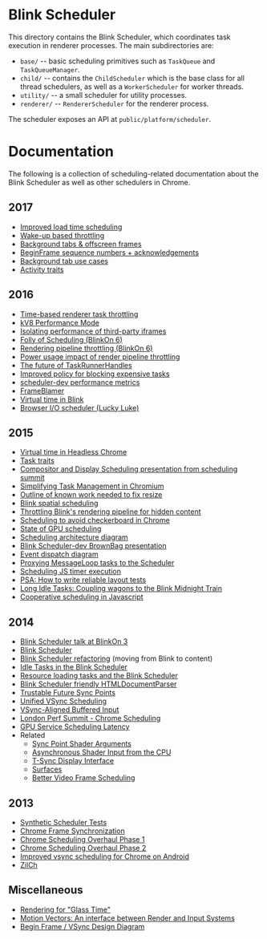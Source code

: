 # Blink Scheduler

This directory contains the Blink Scheduler, which coordinates task execution
in renderer processes. The main subdirectories are:

- `base/` -- basic scheduling primitives such as `TaskQueue` and
   `TaskQueueManager`.
- `child/` -- contains the `ChildScheduler` which is the base class for all
   thread schedulers, as well as a `WorkerScheduler` for worker threads.
- `utility/` -- a small scheduler for utility processes.
- `renderer/` -- `RendererScheduler` for the renderer process.

The scheduler exposes an API at `public/platform/scheduler`.

# Documentation

The following is a collection of scheduling-related documentation about the
Blink Scheduler as well as other schedulers in Chrome.


## 2017
* [Improved load time scheduling](https://docs.google.com/document/d/1q5uPIKyUP0X7KaQRyxWXmIzMvKF3fx1j6QPCWhjI82o/edit)
* [Wake-up based throttling](https://docs.google.com/document/d/1A87Ci3_USDyQEdlmXTO1spQxUcR_ML5zqiCsaow4NGM/edit)
* [Background tabs & offscreen frames](https://docs.google.com/document/d/18_sX-KGRaHcV3xe5Xk_l6NNwXoxm-23IOepgMx4OlE4/edit)
* [BeginFrame sequence numbers + acknowledgements](https://docs.google.com/document/d/1nxaunQ0cYWxhtS6Zzfwa99nae74F7gxanbuT5JRpI6Y/edit)
* [Background tab use cases](https://docs.google.com/document/d/16-QGneIkYNbNleoXbdD-mRMYdZAG2JIjMcTVxSC3ZWc/edit)
* [Activity traits](https://docs.google.com/document/d/1BaJpx08vbPz_1LCj9tehnatZNqh1eLPeE9xoUnWdlW4/edit#heading=h.nwhgpfhlxswr)

## 2016

* [Time-based renderer task throttling](https://drive.google.com/open?id=1vCUeGfr2xzZ67SFt2yZjNeaIcXGp2Td6KHN7bI02ySo)
* [kV8 Performance Mode](https://drive.google.com/open?id=1bRVAP08qNBvnEm_vO4hW1-NqQC9-lQZjUH29_vwfYRY)
* [Isolating performance of third-party iframes](https://docs.google.com/document/d/1CEggurHQGXenhu_GQT7KnRvtSuowuenXpxVzYSeRxSY/edit)
* [Folly of Scheduling (BlinkOn 6)](https://drive.google.com/open?id=1ZMxbnSn1R1o2-NGztP0mVyOOoQg24bLSqWE1SWXnQ_E)
* [Rendering pipeline throttling (BlinkOn 6)](https://docs.google.com/presentation/d/1aPZzH7J0O29sqA_FzsuWQNDwK6CoNcAcpMvJexsO6Vg/edit)
* [Power usage impact of render pipeline throttling](https://docs.google.com/document/d/1jMuvRYWptZfP5zpvWmPJPRL-iowtgBVX45rSvew0VH4)
* [The future of TaskRunnerHandles](https://docs.google.com/document/d/1A_LRKyTOCzhRPOY4Q3RsePuw4UCsvxuFYx6D18BaYk0/edit#heading=h.xgjl2srtytjt)
* [Improved policy for blocking expensive tasks](https://docs.google.com/document/d/14VdbqN-ehgpNC4KYVpPQFiQpfxOQiVtJgYjXUJGI4f0/edit#)
* [scheduler-dev performance metrics](https://docs.google.com/document/d/15CIJ4eMnwOneshhjFxVjz3FCV7ja9lrlQOEZGWLZdgA/edit)
* [FrameBlamer](https://docs.google.com/document/d/15BB-suCb9j-nFt55yCFJBJCGzLg2qUm3WaSOPb8APtI/edit)
* [Virtual time in Blink](https://drive.google.com/open?id=1y9KDT_ZEzT7pBeY6uzVt1dgKlwc1OB_vY4NZO1zBQmo)
* [Browser I/O scheduler (Lucky Luke)](https://docs.google.com/document/d/1S2AAeoo1xa_vsLbDYBsDHCqhrkfiMgoIPlyRi6kxa5k/edit)

## 2015

* [Virtual time in Headless Chrome](https://docs.google.com/document/d/1dIMHIl1xutUXqXWRXqXrDd3bo9hachIt_ZkPK_BshUs/edit)
* [Task traits](https://docs.google.com/document/d/1d6t7CTobtXLj1gXiBE8SVl_fxJjEazATxYHYGp5ppvE)
* [Compositor and Display Scheduling presentation from scheduling summit](https://docs.google.com/presentation/d/1FpTy5DpIGKt8r2t785y6yrHETkg8v7JfJ26zUxaNDUg/edit?usp=sharing)
* [Simplifying Task Management in Chromium](https://docs.google.com/document/d/1fn0AmFsY7gWvStShOh7dUxOfHXjKgcfsr9I1ETbNe2I/edit)
* [Outline of known work needed to fix resize](https://docs.google.com/a/chromium.org/document/d/1POLDq-L_T9iZ_Ul39sjOMiOO-yvLnmb1WFsH4JfIyVU/edit?usp=sharing_eid)
* [Blink spatial scheduling](https://docs.google.com/document/d/1k9fL01wwRliVzZW_ibPT8-B9BADz7I87hpFoXFG37aI/edit?pli=1#)
* [Throttling Blink's rendering pipeline for hidden content](https://docs.google.com/document/d/1Dd4qi1b_iX-OCZpelvXxizjq6dDJ76XNtk37SZEoTYQ/edit)
* [Scheduling to avoid checkerboard in Chrome](https://docs.google.com/document/d/1OLp7x06CjBY-0J3TBQzXw8sALHznIx4rYixvnBTbUUA/edit#heading=h.9i2v5u7um22b)
* [State of GPU scheduling](https://docs.google.com/document/d/15gbHgXPyhSlNu1Ku9HF-of8BNOpvsziV1F8IE-kRax4/edit#heading=h.jermw4ib9rwc)
* [Scheduling architecture diagram](https://docs.google.com/drawings/d/1xcHpqhdcIsX0b_sGPuU1SZCsY87UTqJ67qvvbF29oLM/edit)
* [Blink Scheduler-dev BrownBag presentation](https://docs.google.com/presentation/d/1uda_oY0XGMsTsDt9xuWv_eWHWpt_F9VRuL6-5XqBUVY/edit#slide=id.g5e1a23a4d_2274)
* [Event dispatch diagram](https://docs.google.com/drawings/d/1bUukRm-DV34sM7rL2_bSdxaQkZVMQ_5vOa7nzDnmnx8/edit)
* [Proxying MessageLoop tasks to the Scheduler](https://docs.google.com/a/chromium.org/document/d/1qxdh2I61_aB_Uzh1QgNqvdWFBCL_E65G2smoSySw7KU/edit#heading=h.vit0krths7ns)
* [Scheduling JS timer execution](https://docs.google.com/a/chromium.org/document/d/163ow-1wjd6L0rAN3V_U6t12eqVkq4mXDDjVaA4OuvCA/edit?usp=sharing_eid)
* [PSA: How to write reliable layout tests](https://docs.google.com/a/chromium.org/document/d/1Yl4SnTLBWmY1O99_BTtQvuoffP8YM9HZx2YPkEsaduQ/edit#heading=h.ui2te0d6ongo)
* [Long Idle Tasks: Coupling wagons to the Blink Midnight Train](https://docs.google.com/a/chromium.org/document/d/1yBlUdYW8VTIfB-DqhvQqUeP0kf-Ap1W4cao2yQq58Do/edit?pli=1#heading=h.g9y2fheuia8t)
* [Cooperative scheduling in Javascript](https://docs.google.com/a/chromium.org/document/d/1Jb0DRcIeHHFldlI8wkQJ4uAyTZLzNOvH161VBJUF_Oc/edit#)

## 2014

* [Blink Scheduler talk at BlinkOn 3](https://docs.google.com/presentation/d/1V09Qq08_jOucvOFs-C7P4Hz2Vsswa6imqLxAf7ONomQ/edit#slide=id.p)
* [Blink Scheduler](https://docs.google.com/a/chromium.org/document/d/11N2WTV3M0IkZ-kQlKWlBcwkOkKTCuLXGVNylK5E2zvc/edit#heading=h.3ay9sj44f0zd)
* [Blink Scheduler refactoring](https://docs.google.com/a/chromium.org/document/d/16f_RIhZa47uEK_OdtTgzWdRU0RFMTQWMpEWyWXIpXUo/edit#) (moving from Blink to content)
* [Idle Tasks in the Blink Scheduler](https://docs.google.com/a/chromium.org/document/d/1bXcZ45iCr9NPP6UDbY57RCKgSndgaBt9tSgwxV0sg1o/edit)
* [Resource loading tasks and the Blink Scheduler](https://docs.google.com/a/chromium.org/document/d/1kLdtb718AEetE64gL-MmM0YRh7kAkxPpWDRa7OI-scI/edit?usp=sharing_eid)
* [Blink Scheduler friendly HTMLDocumentParser](https://docs.google.com/a/chromium.org/document/d/1Ofil50mhU9IuDkmEdbde18uxquA3WsEdI3vCyYzzDyc/edit#heading=h.fr9ldspsaw6g)
* [Trustable Future Sync Points](https://docs.google.com/document/d/1qqu8c5Gp1faY-AY4CgER-GKs0w7GXlR5YJ-BaIZ4auo/edit?usp=sharing)
* [Unified VSync Scheduling](https://docs.google.com/document/d/13xtO-_NSSnNZRRS1Xq3xGNKZawKc8HQxOid5boBUyX8/edit?usp=sharing)
* [VSync-Aligned Buffered Input](https://docs.google.com/document/d/1L2JTgYMksmXgujKxxhyV45xL8jNhbCh60NQHoueKyS4/edit?usp=sharing)
* [London Perf Summit - Chrome Scheduling](https://docs.google.com/presentation/d/1I105Uk7nlH_Kj4UaqC7Ygkw3eNuDINQXPtYYSusW8Ho/edit?usp=sharing)
* [GPU Service Scheduling Latency](https://docs.google.com/document/d/1hjVckIpb9WBE7A9HUxAmutRJEgSkZO_JAFfgwOE-8NE/edit?usp=sharing)
* Related
  * [Sync Point Shader Arguments](https://docs.google.com/document/d/1GlnjZI0jDNPXZIlhdcU135BGnsP7T3WY0UR4IwjEILU/edit?usp=sharing)
  * [Asynchronous Shader Input from the CPU](https://docs.google.com/document/d/1daXOSiYUHvDcG5dR9OUQWx6rllW127mRcxiVUTK9DdM/edit?usp=sharing)
  * [T-Sync Display Interface](https://docs.google.com/document/d/1ZoH6a-Pxsnh9Xu_2rtF5jss2d352Klpu_23urKghaH0/edit?usp=sharing)
  * [Surfaces](https://docs.google.com/a/chromium.org/document/d/1RxbffpK_GxPtZscXgIEN0N9ZT7IC8BObnbx9ynw92qg/edit?pli=1)
  * [Better Video Frame Scheduling](https://docs.google.com/a/chromium.org/document/d/1xauQd5Tt2MuM82MAwIqIW7IEkVj4VnjWBB-zUODfERQ)

## 2013

* [Synthetic Scheduler Tests](https://docs.google.com/a/chromium.org/document/d/17yhE5Po9By0sCdM1yZT3LiUECaUr_94rQt9j-4tOQIM)
* [Chrome Frame Synchronization](https://docs.google.com/presentation/d/1q2WU0LusCyQFKDMjOSWLj3xGeOxMWmLzConrC8euJpA/edit?usp=sharing)
* [Chrome Scheduling Overhaul Phase 1](https://docs.google.com/document/d/1LUFA8MDpJcDHE0_L2EHvrcwqOMJhzl5dqb0AlBSqHOY/edit?usp=sharing)
* [Chrome Scheduling Overhaul Phase 2](https://docs.google.com/document/d/1VJf2busac85FRQYXhn8hdc-x4yp77JUroTrY-_sj5Ck/edit?usp=sharing)
* [Improved vsync scheduling for Chrome on Android](https://docs.google.com/a/chromium.org/document/d/16822du6DLKDZ1vQVNWI3gDVYoSqCSezgEmWZ0arvkP8/edit)
* [ZilCh](https://docs.google.com/document/d/1HmS0YQtWg2ToY67fE8A33PJUyPSwGUwUCLMk_zjK7ik/edit?usp=sharing)

## Miscellaneous

* [Rendering for "Glass Time"](https://docs.google.com/a/google.com/presentation/d/1oKEunkaeiTwznGaIX_yIhe6HPfZBXhtv8r5J5hz52UI/edit#slide=id.g2b8380fec_0129)
* [Motion Vectors: An interface between Render and Input Systems](http://www.google.com/url?q=http%3A%2F%2Fgo%2Finput-motion-vectors&sa=D&sntz=1&usg=AFQjCNF0sC31c9FLCscR8HtXiz_kP5EaPw)
* [Begin Frame / VSync Design Diagram](https://docs.google.com/a/chromium.org/drawings/d/1WEj-6A-8FmJNIMbd9hvkvxAuOOTwQvkSjbKR79YCt-c/edit)
